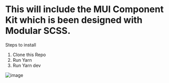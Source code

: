 # This will include the MUI Component Kit which is been designed with Modular SCSS.

Steps to install
1) Clone this Repo
2) Run Yarn
3) Run Yarn dev

![image](https://github.com/user-attachments/assets/2c674b1d-d0a8-40be-a575-8a4a59ace5da)
